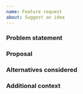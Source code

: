 ```yaml
---
name: Feature request
about: Suggest an idea
---
```


### Problem statement

### Proposal

### Alternatives considered

### Additional context

